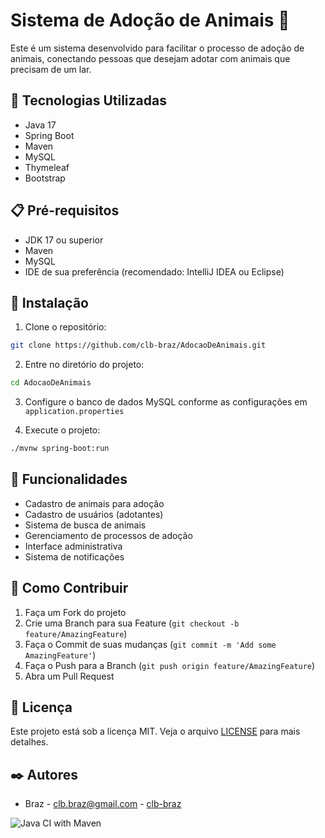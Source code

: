# Sistema de Adoção de Animais 🐾

Este é um sistema desenvolvido para facilitar o processo de adoção de animais, conectando pessoas que desejam adotar com animais que precisam de um lar.

## 🚀 Tecnologias Utilizadas

- Java 17
- Spring Boot
- Maven
- MySQL
- Thymeleaf
- Bootstrap

## 📋 Pré-requisitos

- JDK 17 ou superior
- Maven
- MySQL
- IDE de sua preferência (recomendado: IntelliJ IDEA ou Eclipse)

## 🔧 Instalação

1. Clone o repositório:
```bash
git clone https://github.com/clb-braz/AdocaoDeAnimais.git
```

2. Entre no diretório do projeto:
```bash
cd AdocaoDeAnimais
```

3. Configure o banco de dados MySQL conforme as configurações em `application.properties`

4. Execute o projeto:
```bash
./mvnw spring-boot:run
```

## 🌟 Funcionalidades

- Cadastro de animais para adoção
- Cadastro de usuários (adotantes)
- Sistema de busca de animais
- Gerenciamento de processos de adoção
- Interface administrativa
- Sistema de notificações

## 🤝 Como Contribuir

1. Faça um Fork do projeto
2. Crie uma Branch para sua Feature (`git checkout -b feature/AmazingFeature`)
3. Faça o Commit de suas mudanças (`git commit -m 'Add some AmazingFeature'`)
4. Faça o Push para a Branch (`git push origin feature/AmazingFeature`)
5. Abra um Pull Request

## 📝 Licença

Este projeto está sob a licença MIT. Veja o arquivo [LICENSE](LICENSE) para mais detalhes.

## ✒️ Autores

*  Braz - clb.braz@gmail.com - [clb-braz](https://github.com/clb-braz)



![Java CI with Maven](https://github.com/clb-braz/AdocaoDeAnimais/actions/workflows/maven.yml/badge.svg)


